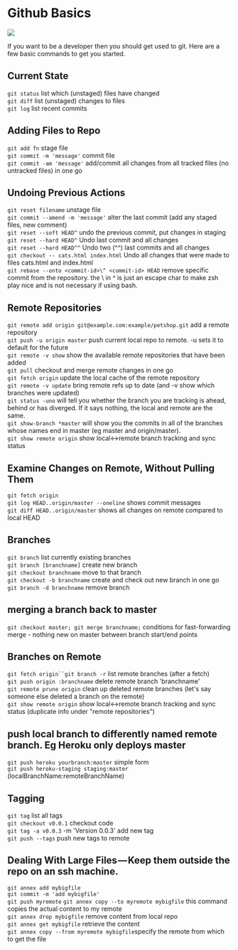 # Github Basics

![](https://cdn-images-1.medium.com/max/800/1*Exha3gygzS64WvrfjUVj-Q.jpeg)

If you want to be a developer then you should get used to git. Here are a few basic commands to get you started.

## Current State

`git status` list which \(unstaged\) files have changed  
`git diff` list \(unstaged\) changes to files  
`git log` list recent commits

## Adding Files to Repo

`git add fn` stage file  
`git commit -m 'message'` commit file  
`git commit -am 'message'` add/commit all changes from all tracked files \(no untracked files\) in one go

## Undoing Previous Actions

`git reset filename` unstage file  
`git commit --amend -m 'message'` alter the last commit \(add any staged files, new comment\)  
`git reset --soft HEAD^` undo the previous commit, put changes in staging  
`git reset --hard HEAD^` Undo last commit and all changes  
`git reset --hard HEAD^^` Undo two \(^^\) last commits and all changes  
`git checkout -- cats.html index.html` Undo all changes that were made to files cats.html and index.html  
`git rebase --onto <commit-id>\^ <commit-id> HEAD` remove specific commit from the repository. the \ in ^ is just an escape char to make zsh play nice and is not necessary if using bash.

## Remote Repositories

`git remote add origin git@example.com:example/petshop.git` add a remote repository  
`git push -u origin master` push current local repo to remote. -u sets it to default for the future  
`git remote -v show` show the available remote repositories that have been added  
`git pull` checkout and merge remote changes in one go  
`git fetch origin` update the local cache of the remote repository  
`git remote -v update` bring remote refs up to date \(and -v show which branches were updated\)  
`git status -uno` will tell you whether the branch you are tracking is ahead, behind or has diverged. If it says nothing, the local and remote are the same.  
`git show-branch *master` will show you the commits in all of the branches whose names end in master \(eg master and origin/master\).  
`git show remote origin` show local&lt;-&gt;remote branch tracking and sync status

## Examine Changes on Remote, Without Pulling Them

`git fetch origin`  
`git log HEAD..origin/master --oneline` shows commit messages  
`git diff HEAD..origin/master` shows all changes on remote compared to local HEAD

## Branches

`git branch` list currently existing branches  
`git branch [branchname]` create new branch  
`git checkout branchname` move to that branch  
`git checkout -b branchname` create and check out new branch in one go  
`git branch -d branchname` remove branch

## **merging a branch back to master**

`git checkout master; git merge branchname;` conditions for fast-forwarding merge - nothing new on master between branch start/end points

## Branches on Remote

```git fetch origin``git branch -r``` list remote branches \(after a fetch\)  
`git push origin :branchname` delete remote branch 'branchname'  
`git remote prune origin` clean up deleted remote branches \(let's say someone else deleted a branch on the remote\)  
`git show remote origin` show local&lt;-&gt;remote branch tracking and sync status \(duplicate info under "remote repositories"\)

## **push local branch to differently named remote branch. Eg Heroku only deploys master**

`git push heroku yourbranch:master` simple form  
`git push heroku-staging staging:master` \(localBranchName:remoteBranchName\)

## Tagging

`git tag` list all tags  
`git checkout v0.0.1` checkout code  
`git tag -a v0.0.3` -m 'Version 0.0.3' add new tag  
`git push --tags` push new tags to remote

## Dealing With Large Files — Keep them outside the repo on an ssh machine.

`git annex add mybigfile`  
`git commit -m 'add mybigfile'`  
`git push myremote` `git annex copy --to myremote mybigfile` this command copies the actual content to my remote  
`git annex drop mybigfile` remove content from local repo  
`git annex get mybigfile` retrieve the content  
`git annex copy --from myremote mybigfile`specify the remote from which to get the file

